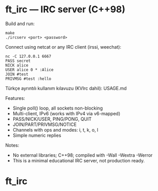 # ft_irc — IRC server (C++98)

Build and run:

```
make
./ircserv <port> <password>
```

Connect using netcat or any IRC client (irssi, weechat):

```
nc -C 127.0.0.1 6667
PASS secret
NICK alice
USER alice 0 * :Alice
JOIN #test
PRIVMSG #test :hello
```

Türkçe ayrıntılı kullanım kılavuzu (KVIrc dahil): USAGE.md

Features:
- Single poll() loop, all sockets non-blocking
- Multi-client, IPv6 (works with IPv4 via v6-mapped)
- PASS/NICK/USER, PING/PONG, QUIT
- JOIN/PART/PRIVMSG/NOTICE
- Channels with ops and modes: i, t, k, o, l
- Simple numeric replies

Notes:
- No external libraries; C++98; compiled with -Wall -Wextra -Werror
- This is a minimal educational IRC server, not production ready.
# ft_irc
